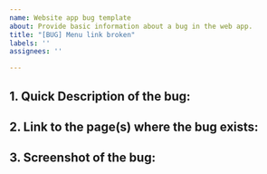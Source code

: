 ```yaml
---
name: Website app bug template
about: Provide basic information about a bug in the web app.
title: "[BUG] Menu link broken"
labels: ''
assignees: ''

---
```


## 1. Quick Description of the bug:

## 2. Link to the page(s) where the bug exists:

## 3. Screenshot of the bug: